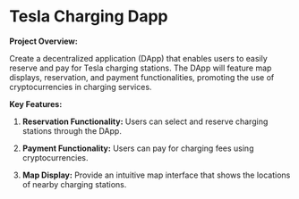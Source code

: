 # Tesla Charging Dapp

**Project Overview:**

Create a decentralized application (DApp) that enables users to easily reserve and pay for Tesla charging stations. The DApp will feature map displays, reservation, and payment functionalities, promoting the use of cryptocurrencies in charging services.

**Key Features:**

1. **Reservation Functionality:** Users can select and reserve charging stations through the DApp.

2. **Payment Functionality:** Users can pay for charging fees using cryptocurrencies.

3. **Map Display:** Provide an intuitive map interface that shows the locations of nearby charging stations.

